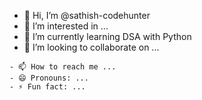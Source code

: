 - 👋 Hi, I’m @sathish-codehunter <br>
- 👀 I’m interested in ...
- 🌱 I’m currently learning DSA with Python
- 💞️ I’m looking to collaborate on ...
```
- 📫 How to reach me ...
- 😄 Pronouns: ...
- ⚡ Fun fact: ...
```

<!---
sathish-codehunter/sathish-codehunter is a ✨ special ✨ repository because its `README.md` (this file) appears on your GitHub profile.
You can click the Preview link to take a look at your changes.
--->
